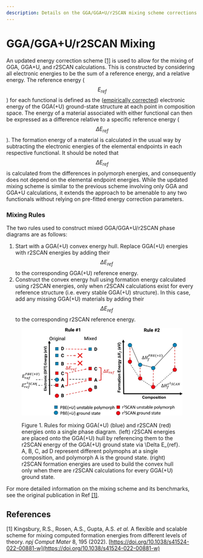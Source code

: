 ```yaml
---
description: Details on the GGA/GGA+U/r2SCAN mixing scheme corrections
---
```


# GGA/GGA+U/r2SCAN Mixing

An updated energy correction scheme [\[1\]](gga-gga+u-r2scan-mixing.md#references) is used to allow for the mixing of GGA, GGA+U, and r2SCAN calculations. This is constructed by considering all electronic energies to be the sum of a reference energy, and a relative energy. The reference energy ($$E_{ref}$$) for each functional is defined as the ([empirically corrected](anion-and-gga-gga+u-mixing.md)) electronic energy of the GGA(+U) ground-state structure at each point in composition space. The energy of a material associated with either functional can then be expressed as a difference relative to a specific reference energy ($$\Delta E_{ref}$$). The formation energy of a material is calculated in the usual way by subtracting the electronic energies of the elemental endpoints in each respective functional. It should be noted that $$\Delta E_{ref}$$ is calculated from the differences in polymorph energies, and consequently does not depend on the elemental endpoint energies. While the updated mixing scheme is similar to the previous scheme involving only GGA and GGA+U calculations, it extends the approach to be amenable to any two functionals without relying on pre-fitted energy correction parameters.

### Mixing Rules

The two rules used to construct mixed GGA/GGA+U/r2SCAN phase diagrams are as follows:

1. Start with a GGA(+U) convex energy hull. Replace GGA(+U) energies with r2SCAN energies by adding their $$\Delta E_{ref}$$ to the corresponding GGA(+U) reference energy.&#x20;
2. Construct the convex energy hull using formation energy calculated using r2SCAN energies, only when r2SCAN calculations exist for every reference structure (i.e. every stable GGA(+U) structure). In this case, add any missing GGA(+U) materials by adding their $$\Delta E_{ref}$$to the corresponding r2SCAN reference energy.

<figure><img src="../../../../.gitbook/assets/image (2) (2).png" alt=""><figcaption><p>Figure 1. Rules for mixing GGA(+U) (blue) and r2SCAN (red) energies onto a single phase diagram. (left) r2SCAN energies are placed onto the GGA(+U) hull by referencing them to the r2SCAN energy of the GGA(+U) ground state via <span class="math">\Delta E_{ref}</span>. A, B, C, ad D represent different polymophs at a single composition, and polymorph A is the ground state. (right) r2SCAN formation energies are used to build the convex hull only when there are r2SCAN calculations for every GGA(+U) ground state.</p></figcaption></figure>

For more detailed information on the mixing scheme and its benchmarks, see the original publication in Ref [\[1\]](gga-gga+u-r2scan-mixing.md#references).

## References

\[1] Kingsbury, R.S., Rosen, A.S., Gupta, A.S. _et al._ A flexible and scalable scheme for mixing computed formation energies from different levels of theory. _npj Comput Mater_ 8, 195 (2022). [https://doi.org/10.1038/s41524-022-00881-w](https://doi.org/10.1038/s41524-022-00881-w)
